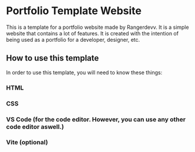 # Portfolio Template Website

This is a template for a portfolio website made by Rangerdevv. It is a simple website that contains a lot of features. It is created with the intention of being used as a portfolio for a developer, designer, etc.

## How to use this template
In order to use this template, you will need to know these things:
### HTML
### CSS
### VS Code (for the code editor. However, you can use any other code editor aswell.)
### Vite (optional)